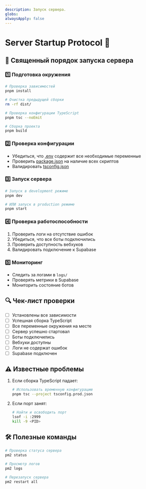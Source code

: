 ```yaml
---
description: Запуск сервера. 
globs: 
alwaysApply: false
---
```

# Server Startup Protocol 🚀

## 📜 Священный порядок запуска сервера

### 1️⃣ Подготовка окружения
```bash
# Проверка зависимостей
pnpm install

# Очистка предыдущей сборки
rm -rf dist/

# Проверка конфигурации TypeScript
pnpm tsc --noEmit

# Сборка проекта
pnpm build
```

### 2️⃣ Проверка конфигурации
- Убедиться, что [.env](mdc:.env) содержит все необходимые переменные
- Проверить [package.json](mdc:package.json) на наличие всех скриптов
- Валидировать [tsconfig.json](mdc:tsconfig.json)

### 3️⃣ Запуск сервера
```bash
# Запуск в development режиме
pnpm dev

# ИЛИ запуск в production режиме
pnpm start
```

### 4️⃣ Проверка работоспособности
1. Проверить логи на отсутствие ошибок
2. Убедиться, что все боты подключились
3. Проверить доступность вебхуков
4. Валидировать подключение к Supabase

### 5️⃣ Мониторинг
- Следить за логами в `logs/`
- Проверять метрики в Supabase
- Мониторить состояние ботов

## 🔍 Чек-лист проверки
- [ ] Установлены все зависимости
- [ ] Успешная сборка TypeScript
- [ ] Все переменные окружения на месте
- [ ] Сервер успешно стартовал
- [ ] Боты подключились
- [ ] Вебхуки доступны
- [ ] Логи не содержат ошибок
- [ ] Supabase подключен

## ⚠️ Известные проблемы
1. Если сборка TypeScript падает:
   ```bash
   # Использовать временную конфигурацию
   pnpm tsc --project tsconfig.prod.json
   ```

2. Если порт занят:
   ```bash
   # Найти и освободить порт
   lsof -i :2999
   kill -9 <PID>
   ```

## 🛠️ Полезные команды
```bash
# Проверка статуса сервера
pm2 status

# Просмотр логов
pm2 logs

# Перезапуск сервера
pm2 restart all
```
